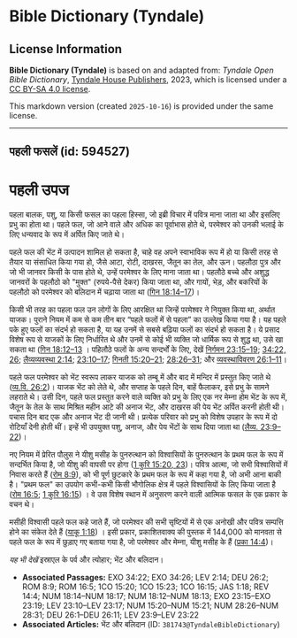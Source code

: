 # Bible Dictionary (Tyndale)

## License Information

**Bible Dictionary (Tyndale)** is based on and adapted from: _Tyndale Open Bible Dictionary_, [Tyndale House Publishers](https://tyndaleopenresources.com/), 2023, which is licensed under a [CC BY-SA 4.0 license](https://creativecommons.org/licenses/by-sa/4.0/legalcode.en).

This markdown version (created `2025-10-16`) is provided under the same license.



--------------------------------

## पहली फसलें (id: 594527)

पहली उपज
========

पहला बालक, पशु, या किसी फसल का पहला हिस्सा, जो इब्री विचार में पवित्र माना जाता था और इसलिए प्रभु का होता था। पहले फल, जो आने वाले और अधिक का पूर्वाभास होते थे, परमेश्वर को उनकी भलाई के लिए धन्यवाद के रूप में अर्पित किए जाते थे।

पहले फल की भेंट में उत्पादन शामिल हो सकता है, चाहे वह अपने स्वाभाविक रूप में हो या किसी तरह से तैयार या संसाधित किया गया हो, जैसे आटा, रोटी, दाखरस, जैतून का तेल, और ऊन। पहलौठा पुत्र और जो भी जानवर किसी के पास होते थे, उन्हें परमेश्वर के लिए माना जाता था। पहलौठे बच्चे और अशुद्ध जानवरों के पहलौठो को "मुक्त" (रुपये\-पैसे देकर) किया जाता था, और गायों, भेड़, और बकरियों के पहलौठो को परमेश्वर को बलिदान में चढ़ाया जाता था ([गिन 18:14–17](https://ref.ly/Num18:14-Num18:17))।

किसी भी तरह का पहला फल उन लोगों के लिए आरक्षित था जिन्हें परमेश्वर ने नियुक्त किया था, अर्थात याजक। पुराने नियम में कम से कम तीन बार “पहले फलों में से पहला” का उल्लेख किया गया है। यह पहले पके हुए फलों का संदर्भ हो सकता है, या यह उनमें से सबसे बढ़िया फलों का संदर्भ हो सकता है। ये प्रसाद विशेष रूप से याजकों के लिए निर्धारित थे और उनमें से कोई भी व्यक्ति जो धार्मिक रूप से शुद्ध था, उसे खा सकता था ([गिन 18:12–13](https://ref.ly/Num18:12-Num18:13) । पहिलौठे फलों के अन्य सन्दर्भों के लिए, देखें [निर्गमन 23:15–19](https://ref.ly/Exod23:15-Exod23:19); [34:22, 26](https://ref.ly/Exod34:22,Exod34:26); [लैव्यव्यवस्था 2:14](https://ref.ly/Lev2:14); [23:10–17](https://ref.ly/Lev23:10-Lev23:17); [गिनती 15:20–21](https://ref.ly/Num15:20-Num15:21); [28:26–31](https://ref.ly/Num28:26-Num28:31); और [व्यवस्थाविवरण 26:1–11](https://ref.ly/Deut26:1-Deut26:11)।

पहले फल परमेश्वर को भेंट स्वरूप लाकर याजक को तम्बू में और बाद में मन्दिर में प्रस्तुत किए जाते थे ([व्य.वि. 26:2](https://ref.ly/Deut26:2))। याजक भेंट को लेते थे, और सप्ताह के पहले दिन, बाहें फैलाकर, इसे प्रभु के सामने लहराते थे। उसी दिन, पहले फल प्रस्तुत करने वाले व्यक्ति को प्रभु के लिए एक नर मेम्ना होम भेंट के रूप में, जैतून के तेल के साथ मिश्रित महीन आटे की अनाज भेंट, और दाखरस की पेय भेंट अर्पित करनी होती थी। पचास दिन बाद एक और अनाज भेंट दी जानी थी। प्रत्येक परिवार को प्रभु को विशेष उपहार के रूप में दो रोटियाँ देनी होती थीं। इन्हें भी उपयुक्त पशु, अनाज, और पेय भेंटों के साथ दिया जाता था ([लैव्य. 23:9–22](https://ref.ly/Lev23:9-Lev23:22))।

नए नियम में प्रेरित पौलुस ने यीशु मसीह के पुनरुत्थान को विश्वासियों के पुनरुत्थान के प्रथम फल के रूप में सन्दर्भित किया है, जो यीशु की वापसी पर होगा ([1 कुरि 15:20, 23](https://ref.ly/1Cor15:20,1Cor15:23))। पवित्र आत्मा, जो सभी विश्वासियों में निवास करते हैं ([रोम 8:9](https://ref.ly/Rom8:9)), को भी पूर्ण छुटकारे के प्रथम फल के रूप में कहा गया है, जो अभी आना बाकी है। "प्रथम फल" का उपयोग कभी\-कभी किसी भौगोलिक क्षेत्र में पहले विश्वासियों के लिए किया जाता है ([रोम 16:5](https://ref.ly/Rom16:5); [1 कुरि 16:15](https://ref.ly/1Cor16:15)) । वे उस विशेष स्थान में अनुसरण करने वाली आत्मिक फसल के एक प्रकार के वचन थे।

मसीही विश्वासी पहले फल कहे जाते हैं, जो परमेश्वर की सभी सृष्टियों में से एक अनोखी और पवित्र सम्पत्ति होने का संकेत देते हैं ([याकू 1:18](https://ref.ly/Jas1:18)) । इसी प्रकार, प्रकाशितवाक्य की पुस्तक में 144,000 को मानवता से पहले फल के रूप में छुड़ाए गए बताया गया है, जो परमेश्वर और मेम्ना, यीशु मसीह के हैं ([प्रका 14:4](https://ref.ly/Rev14:4))।

*यह भी देखें* इस्राएल के पर्व और त्योहार; भेंट और बलिदान।

* **Associated Passages:** EXO 34:22; EXO 34:26; LEV 2:14; DEU 26:2; ROM 8:9; ROM 16:5; 1CO 15:20; 1CO 15:23; 1CO 16:15; JAS 1:18; REV 14:4; NUM 18:14–NUM 18:17; NUM 18:12–NUM 18:13; EXO 23:15–EXO 23:19; LEV 23:10–LEV 23:17; NUM 15:20–NUM 15:21; NUM 28:26–NUM 28:31; DEU 26:1–DEU 26:11; LEV 23:9–LEV 23:22
* **Associated Articles:** भेंट और बलिदान (ID: `381743@TyndaleBibleDictionary`)

